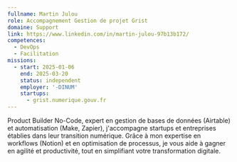 ```yaml
---
fullname: Martin Julou
role: Accompagnement Gestion de projet Grist
domaine: Support
link: https://www.linkedin.com/in/martin-julou-97b13b172/
competences:
  - DevOps
  - Facilitation
missions:
  - start: 2025-01-06
    end: 2025-03-20
    status: independent
    employer: '-DINUM'
    startups:
      - grist.numerique.gouv.fr
---
```

Product Builder No-Code, expert en gestion de bases de données (Airtable) et automatisation (Make, Zapier), j'accompagne startups et entreprises établies dans leur transition numérique. Grâce à mon expertise en workflows (Notion) et en optimisation de processus, je vous aide à gagner en agilité et productivité, tout en simplifiant votre transformation digitale.